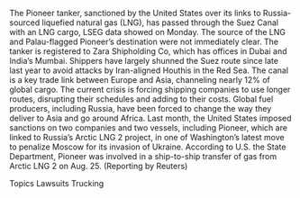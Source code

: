 The Pioneer tanker, sanctioned by the United States over its links to Russia-sourced liquefied natural gas (LNG), has passed through the Suez Canal with an LNG cargo, LSEG data showed on Monday.
The source of the LNG and Palau-flagged Pioneer’s destination were not immediately clear. The tanker is registered to Zara Shipholding Co, which has offices in Dubai and India’s Mumbai.
Shippers have largely shunned the Suez route since late last year to avoid attacks by Iran-aligned Houthis in the Red Sea.
The canal is a key trade link between Europe and Asia, channeling nearly 12% of global cargo. The current crisis is forcing shipping companies to use longer routes, disrupting their schedules and adding to their costs.
Global fuel producers, including Russia, have been forced to change the way they deliver to Asia and go around Africa.
Last month, the United States imposed sanctions on two companies and two vessels, including Pioneer, which are linked to Russia’s Arctic LNG 2 project, in one of Washington’s latest move to penalize Moscow for its invasion of Ukraine.
According to U.S. the State Department, Pioneer was involved in a ship-to-ship transfer of gas from Arctic LNG 2 on Aug. 25.
(Reporting by Reuters)

Topics
Lawsuits
Trucking
